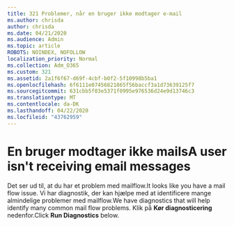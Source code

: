 ```yaml
---
title: 321 Problemer, når en bruger ikke modtager e-mail
ms.author: chrisda
author: chrisda
ms.date: 04/21/2020
ms.audience: Admin
ms.topic: article
ROBOTS: NOINDEX, NOFOLLOW
localization_priority: Normal
ms.collection: Adm_O365
ms.custom: 321
ms.assetid: 2a1f6f67-d69f-4cbf-b0f2-5f10998b5ba1
ms.openlocfilehash: 6f6111e07456821865f56baccf3a1d73639125f7
ms.sourcegitcommit: 631cbb5f03e5371f0995e976536d24e9d13746c3
ms.translationtype: MT
ms.contentlocale: da-DK
ms.lasthandoff: 04/22/2020
ms.locfileid: "43762959"
---
```

# <a name="a-user-isnt-receiving-email-messages"></a><span data-ttu-id="9a04e-102">En bruger modtager ikke mails</span><span class="sxs-lookup"><span data-stu-id="9a04e-102">A user isn't receiving email messages</span></span>

<span data-ttu-id="9a04e-103">Det ser ud til, at du har et problem med mailflow.</span><span class="sxs-lookup"><span data-stu-id="9a04e-103">It looks like you have a mail flow issue.</span></span> <span data-ttu-id="9a04e-104">Vi har diagnostik, der kan hjælpe med at identificere mange almindelige problemer med mailflow.</span><span class="sxs-lookup"><span data-stu-id="9a04e-104">We have diagnostics that will help identify many common mail flow problems.</span></span> <span data-ttu-id="9a04e-105">Klik på **Kør diagnosticering** nedenfor.</span><span class="sxs-lookup"><span data-stu-id="9a04e-105">Click **Run Diagnostics** below.</span></span>
 
